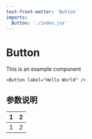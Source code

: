 ```yaml
---
test-front-matter: 'Button'
imports:
  Button: './index.jsx'
---
```

# Button

This is an example component

```render html
<Button label="Hello World" />
```

 ## 参数说明
 | 1 | 2 |
 | - | - |
 | 1 | 2 | 